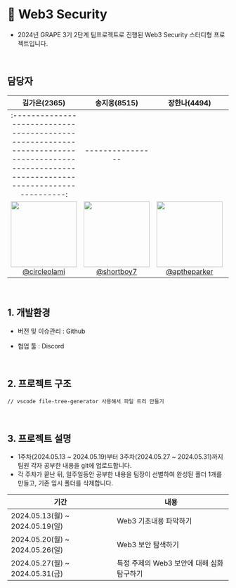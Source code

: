 # 🌊 Web3 Security

- 2024년 GRAPE 3기 2단계 팀프로젝트로 진행된 Web3 Security 스터디형 프로젝트입니다.

<br>

## 담당자

<div align="center">

|                                                              **김가은(2365)**                                                               |                                                            **송지웅(8515)**                                                            |                                                              **장한나(4494)**                                                              | **전재호(1386)**                                                                                                                      |
| :-----------------------------------------------------------------------------------------------------------------------------------------: | :------------------------------------------------------------------------------------------------------------------------------------: | :----------------------------------------------------------------------------------------------------------------------------------------: | ------------------------------------------------------------------------------------------------------------------------------------- |
| :----------------------------------------------------------------------------------------------------------------------------------------:  |                                                            ----------------                                                            |
| [<img src="https://avatars.githubusercontent.com/u/100764111?v=4" height=150 width=150> <br/> @circleolami](https://github.com/circleolami) | [<img src="https://avatars.githubusercontent.com/u/55657581?v=4" height=150 width=150> <br/> @shortboy7](https://github.com/shortboy7) | [<img src="https://avatars.githubusercontent.com/u/98729115?v=4" height=150 width=150> <br/> @aptheparker](https://github.com/aptheparker) | [<img src="https://avatars.githubusercontent.com/u/106306092?v=4" height=150 width=150> <br/> @sprout88](https://github.com/sprout88) |

</div>

<br>

## 1. 개발환경

- 버전 및 이슈관리 : Github
- 협업 툴 : Discord

  <br>

## 2. 프로젝트 구조

```
// vscode file-tree-generator 사용해서 파일 트리 만들기
```

<br>

## 3. 프로젝트 설명

- 1주차(2024.05.13 ~ 2024.05.19)부터 3주차(2024.05.27 ~ 2024.05.31)까지 팀원 각자 공부한 내용을 git에 업로드합니다.
- 각 주차가 끝난 뒤, 일주일동안 공부한 내용을 팀장이 선별하여 완성된 폴더 1개를 만들고, 기존 임시 폴더를 삭제합니다.

| 기간                            | 내용                                       |
| ------------------------------- | ------------------------------------------ |
| 2024.05.13(월) ~ 2024.05.19(일) | Web3 기초내용 파악하기                     |
| 2024.05.20(월) ~ 2024.05.26(일) | Web3 보안 탐색하기                         |
| 2024.05.27(월) ~ 2024.05.31(금) | 특정 주제의 Web3 보안에 대해 심화 탐구하기 |
